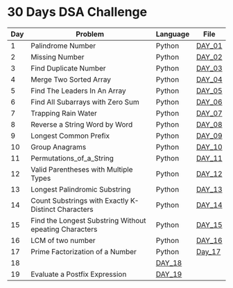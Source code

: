 # 30 Days DSA Challenge

| Day | Problem | Language | File |
|-----|---------|---------|------|
| 1   | Palindrome Number | Python | [DAY_01](day01/move_zeros_to_end.py) |
| 2   | Missing Number    | Python | [DAY_02](day02/missing_number.py) |
| 3   | Find Duplicate Number | Python | [DAY_03](day03/find_duplicate_number.py) |
| 4   | Merge Two Sorted Array | Python | [DAY_04](day04/merge_two_sortedarray.py) |
| 5   | Find The Leaders In An Array | Python | [DAY_05](day05/Find_the_Leaders_in_an_Array.py) |
| 6   | Find All Subarrays with Zero Sum | Python | [DAY_06](day06/Find_All_Subarrays_with_Zero_Sum.py) |
| 7   | Trapping Rain Water | Python | [DAY_07](day07/Trapping_Rain_Water.py)|
| 8   | Reverse a String Word by Word | Python | [DAY_08](day08/Reverse_a_String_Word_by_Word.py)|
| 9   | Longest Common Prefix | Python | [DAY_09](day09/Longest_Common_Prefix.py)|
| 10  | Group Anagrams | Python | [DAY_10](day10/Group_Anagrams.py)|
| 11  | Permutations_of_a_String | Python |[DAY_11](day11/Permutations_of_a_String.py)|
| 12  | Valid Parentheses with Multiple Types | Python |[DAY_12](day12/Valid_Parentheses_with_Multiple_Types.py)|
| 13  | Longest Palindromic Substring | Python |[DAY_13](day13/Longest_Palindromic_Substring.py)|
| 14  | Count Substrings with Exactly K-Distinct Characters  | Python |[DAY_14](day14/Count_Substrings_with_Exactly_K-Distinct_Characters.py)|
| 15  | Find the Longest Substring Without epeating Characters | Python |[DAY_15](day15/Find_the_Longest_Substring_Without_Repeating_Characters.py)|
| 16  | LCM of two number | Python |[DAY_16](day16/LCM_of_two_number.py)|
| 17  | Prime Factorization of a Number | Python |[Day_17](day17/Prime_Factorization_of_a_Number.py)|
| 18  |  |[DAY_18]()|
| 19  | Evaluate a Postfix Expression |[DAY_19](day19/Evaluate_a_Postfix_Expression.py)|
